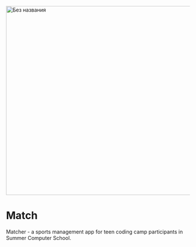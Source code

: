 <img width="789" height="518" alt="Без названия" src="https://github.com/user-attachments/assets/b60808b5-3b47-499a-ba2f-fad86fa739de" />

# Match

Matcher - a sports management app for teen coding camp participants in Summer Computer School.
